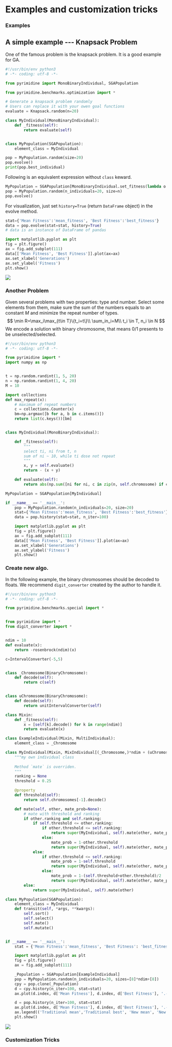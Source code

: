 # Examples and customization tricks

### Examples

## A simple example --- Knapsack Problem

One of the famous problem is the knapsack problem. It is a good example for GA.

```python
#!/usr/bin/env python3
# -*- coding: utf-8 -*-

from pyrimidine import MonoBinaryIndividual, SGAPopulation

from pyrimidine.benchmarks.optimization import *

# Generate a knapsack problem randomly
# Users can replace it with your owen goal functions
evaluate = Knapsack.random(n=20)

class MyIndividual(MonoBinaryIndividual):
    def _fitness(self):
        return evaluate(self)


class MyPopulation(SGAPopulation):
    element_class = MyIndividual

pop = MyPopulation.random(size=20)
pop.evolve()
print(pop.best_individual)
```

Following is an equivalent expression without `class` keward.
```python
MyPopulation = SGAPopulation[MonoBinaryIndividual.set_fitness(lambda o: _evaluate(o.chromosome))]
pop = MyPopulation.random(n_individuals=20, size=n)
pop.evolve()
```

For visualization, just set `history=True` (return `DataFrame` object) in the evolve method.

```python
stat={'Mean Fitness':'mean_fitness', 'Best Fitness':'best_fitness'}
data = pop.evolve(stat=stat, history=True)
# data is an instance of DataFrame of pandas

import matplotlib.pyplot as plt
fig = plt.figure()
ax = fig.add_subplot(111)
data[['Mean Fitness', 'Best Fitness']].plot(ax=ax)
ax.set_xlabel('Generations')
ax.set_ylabel('Fitness')
plt.show()
```

![](history.png)



### Another Problem

Given several problems with two properties: type and number. Select some elements from them, make sure the sum of the numbers equals to an constant $M$ and minimize the repeat number of types.
$$
\min  R=\max_i\max_{t\in T}\{t_i=t\}\\
\sum_in_i=M\\
t_i \in T, n_i \in N
$$
We encode a solution with binary chromosome, that means 0/1 presents to be unselected/selected.

```python
#!/usr/bin/env python3
# -*- coding: utf-8 -*-

from pyrimidine import *
import numpy as np


t = np.random.randint(1, 5, 20)
n = np.random.randint(1, 4, 20)
M = 10

import collections
def max_repeat(x):
    # maximum of repeat numbers
    c = collections.Counter(x)
    bm=np.argmax([b for a, b in c.items()])
    return list(c.keys())[bm]


class MyIndividual(MonoBinaryIndividual):

    def _fitness(self):
        """
        select ti, ni from t, n
        sum of ni ~ 10, while ti dose not repeat
        """
        x, y = self.evaluate()
        return - (x + y)

    def evaluate(self):
        return abs(np.sum([ni for ni, c in zip(n, self.chromosome) if c==1])-M), max_repeat(ti for ti, c in zip(t, self.chromosome) if c==1)

MyPopulation = SGAPopulation[MyIndividual]

if __name__ == '__main__':
    pop = MyPopulation.random(n_individuals=20, size=20)
    stat={'Mean Fitness':'mean_fitness', 'Best Fitness':'best_fitness'}
    data = pop.history(stat=stat, n_iter=100)

    import matplotlib.pyplot as plt
    fig = plt.figure()
    ax = fig.add_subplot(111)
    data[['Mean Fitness', 'Best Fitness']].plot(ax=ax)
    ax.set_xlabel('Generations')
    ax.set_ylabel('Fitness')
    plt.show()

```





### Create new algo.

In the following example, the binary chromosomes should be decoded to floats. We recommend `digit_converter` created by the author to handle it.

```python
#!/usr/bin/env python3
# -*- coding: utf-8 -*-

from pyrimidine.benchmarks.special import *


from pyrimidine import *
from digit_converter import *


ndim = 10
def evaluate(x):
    return -rosenbrock(ndim)(x)

c=IntervalConverter(-5,5)


class _Chromosome(BinaryChromosome):
    def decode(self):
        return c(self)


class uChromosome(BinaryChromosome):
    def decode(self):
        return unitIntervalConverter(self)

class Mixin:
    def _fitness(self):
        x = [self[k].decode() for k in range(ndim)]
        return evaluate(x)

class ExampleIndividual(Mixin, MultiIndividual):
    element_class = _Chromosome

class MyIndividual(Mixin, MixIndividual[(_Chromosome,)*ndim + (uChromosome,)]):
    """my own individual class
    
    Method `mate` is overriden.
    """
    ranking = None
    threshold = 0.25

    @property
    def threshold(self):
        return self.chromosomes[-1].decode()

    def mate(self, other, mate_prob=None):
        # mate with threshold and ranking
        if other.ranking and self.ranking:
            if self.threshold <= other.ranking:
                if other.threshold <= self.ranking:
                    return super(MyIndividual, self).mate(other, mate_prob=0.95)
                else:
                    mate_prob = 1-other.threshold
                    return super(MyIndividual, self).mate(other, mate_prob)
            else:
                if other.threshold <= self.ranking:
                    mate_prob = 1-self.threshold
                    return super(MyIndividual, self).mate(other, mate_prob=0.95)
                else:
                    mate_prob = 1-(self.threshold+other.threshold)/2
                    return super(MyIndividual, self).mate(other, mate_prob)
        else:
            return super(MyIndividual, self).mate(other)

class MyPopulation(SGAPopulation):
    element_class = MyIndividual
    def transit(self, *args, **kwargs):
        self.sort()
        self.select()
        self.mate()
        self.mutate()


if __name__ == '__main__':
    stat = {'Mean Fitness':'mean_fitness', 'Best Fitness': 'best_fitness'}

    import matplotlib.pyplot as plt
    fig = plt.figure()
    ax = fig.add_subplot(111)

    _Population = SGAPopulation[ExampleIndividual]
    pop = MyPopulation.random(n_individuals=20, sizes=[8]*ndim+[8])
    cpy = pop.clone(_Population)
    d = cpy.history(n_iter=100, stat=stat)
    ax.plot(d.index, d['Mean Fitness'], d.index, d['Best Fitness'], '.-')

    d = pop.history(n_iter=100, stat=stat)
    ax.plot(d.index, d['Mean Fitness'], d.index, d['Best Fitness'], '.-')
    ax.legend(('Traditional mean','Traditional best', 'New mean', 'New best'))
    plt.show()

```



![](comparison.png)



### Customization Tricks